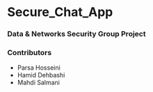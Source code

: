 # Secure_Chat_App
### Data & Networks Security Group Project
### Contributors
* Parsa   Hosseini
* Hamid Dehbashi
* Mahdi   Salmani
